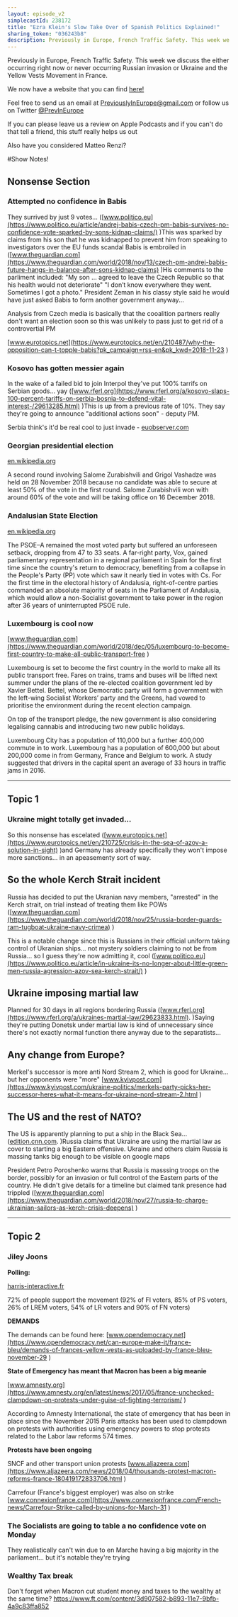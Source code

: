 ```yaml
---
layout: episode_v2
simplecastId: 238172
title: "Ezra Klein's Slow Take Over of Spanish Politics Explained!"
sharing_token: "036243b8"
description: Previously in Europe, French Traffic Safety. This week we discuss the either occurring right now or never occurring Russian invasion or Ukraine and the Yellow Vests Movement in France.
---
```


Previously in Europe, French Traffic Safety. This week we discuss the either occurring right now or never occurring Russian invasion or Ukraine and the Yellow Vests Movement in France.

We now have a website that you can find [here!][2]

Feel free to send us an email at [PreviouslyInEurope@gmail.com][3] or follow us on Twitter [@PrevInEurope][4]

If you can please leave us a review on Apple Podcasts and if you can't do that tell a friend, this stuff really helps us out

Also have you considered Matteo Renzi?

  [2]:http://previouslyineurope.eu/
  [3]:https://previouslyineurope@gmail.com
  [4]: https://twitter.com/PrevInEurope

#Show Notes!

## Nonsense Section
### Attempted no confidence in Babis
They surrived by just 9 votes... ([www.politico.eu](https://www.politico.eu/article/andrej-babis-czech-pm-babis-survives-no-confidence-vote-sparked-by-sons-kidnap-claims/) )This was sparked by claims from his son that he was kidnapped to prevent him from speaking to investigators over the EU funds scandal Babis is embroiled in ([www.theguardian.com](https://www.theguardian.com/world/2018/nov/13/czech-pm-andrej-babis-future-hangs-in-balance-after-sons-kidnap-claims) )His comments to the parliment included: "My son … agreed to leave the Czech Republic so that his health would not deteriorate" "I don’t know everywhere they went. Sometimes I got a photo." President Zeman in his classy style said he would have just asked Babis to form another government anyway... 

Analysis from Czech media is basically that the cooalition partners really don't want an election soon so this was unlikely to pass just to get rid of a controvertial PM

[www.eurotopics.net](https://www.eurotopics.net/en/210487/why-the-opposition-can-t-topple-babis?pk_campaign=rss-en&pk_kwd=2018-11-23)


### Kosovo has gotten messier again
In the wake of a failed bid to join Interpol they've put 100% tarrifs on Serbian goods... yay ([www.rferl.org](https://www.rferl.org/a/kosovo-slaps-100-percent-tariffs-on-serbia-bosnia-to-defend-vital-interest-/29613285.html) )This is up from a previous rate of 10%. They say they're going to announce "additional actions soon" - deputy PM. 

Serbia think's it'd be real cool to just invade - [euobserver.com](https://euobserver.com/foreign/143620)


### Georgian presidential election
[en.wikipedia.org](https://en.wikipedia.org/wiki/Georgian_presidential_election,_2018 )

A second round involving Salome Zurabishvili and Grigol Vashadze was held on 28 November 2018 because no candidate was able to secure at least 50% of the vote in the first round. Salome Zurabishvili won with around 60% of the vote and will be taking office on 16 December 2018.


### Andalusian State Election


[en.wikipedia.org](https://en.wikipedia.org/wiki/2018_Andalusian_regional_election)

The PSOE–A remained the most voted party but suffered an unforeseen setback, dropping from 47 to 33 seats. A far-right party, Vox, gained parliamentary representation in a regional parliament in Spain for the first time since the country's return to democracy, benefiting from a collapse in the People's Party (PP) vote which saw it nearly tied in votes with Cs. For the first time in the electoral history of Andalusia, right-of-centre parties commanded an absolute majority of seats in the Parliament of Andalusia, which would allow a non-Socialist government to take power in the region after 36 years of uninterrupted PSOE rule.


### Luxembourg is cool now


[www.theguardian.com](https://www.theguardian.com/world/2018/dec/05/luxembourg-to-become-first-country-to-make-all-public-transport-free)


Luxembourg is set to become the first country in the world to make all its public transport free. Fares on trains, trams and buses will be lifted next summer under the plans of the re-elected coalition government led by Xavier Bettel. Bettel, whose Democratic party will form a government with the left-wing Socialist Workers’ party and the Greens, had vowed to prioritise the environment during the recent election campaign.

On top of the transport pledge, the new government is also considering legalising cannabis and introducing two new public holidays.

Luxembourg City has a population of 110,000 but a further 400,000 commute in to work. Luxembourg has a population of 600,000 but about 200,000 come in from Germany, France and Belgium to work. A study suggested that drivers in the capital spent an average of 33 hours in traffic jams in 2016.




------
## Topic 1
### Ukraine might totally get invaded...
So this nonsense has escelated ([www.eurotopics.net](https://www.eurotopics.net/en/210725/crisis-in-the-sea-of-azov-a-solution-in-sight) )and Germany has already specifically they won't impose more sanctions... in an apeasementy sort of way. 

## So the whole Kerch Strait incident 

Russia has decided to put the Ukranian navy members, "arrested" in the Kerch strait, on trial instead of treating them like POWs ([www.theguardian.com](https://www.theguardian.com/world/2018/nov/25/russia-border-guards-ram-tugboat-ukraine-navy-crimea))

This is a notable change since this is Russians in their official uniform taking control of Ukranian ships... not mystery soldiers claiming to not be from Russia... so I guess they're now admitting it, cool ([www.politico.eu](https://www.politico.eu/article/in-ukraine-its-no-longer-about-little-green-men-russia-agression-azov-sea-kerch-strait/))


## Ukraine imposing martial law

Planned for 30 days in all regions bordering Russia ([www.rferl.org](https://www.rferl.org/a/ukraines-martial-law/29623833.html). )Saying they're putting Donetsk under martial law is kind of unnecessary since there's not exactly normal function there anyway due to the separatists...


## Any change from Europe?

Merkel's successor is more anti Nord Stream 2, which is good for Ukraine... but her opponents were "more" [www.kyivpost.com](https://www.kyivpost.com/ukraine-politics/merkels-party-picks-her-successor-heres-what-it-means-for-ukraine-nord-stream-2.html)


## The US and the rest of NATO?

The US is apparently planning to put a ship in the Black Sea... ([edition.cnn.com](https://edition.cnn.com/2018/12/05/politics/us-navy-black-sea-russia-ukraine/index.html). )Russia claims that Ukraine are using the martial law as cover to starting a big Eastern offensive. Ukraine and others claim Russia is massing tanks big enough to be visible on google maps

President Petro Poroshenko warns that Russia is masssing troops on the border, possibly for an invasion or full control of the Eastern parts of the country. He didn't give details for a timeline but claimed tank presence had trippled ([www.theguardian.com](https://www.theguardian.com/world/2018/nov/27/russia-to-charge-ukrainian-sailors-as-kerch-crisis-deepens))



------
## Topic 2
### Jiley Joons


**Polling:** 

[harris-interactive.fr](http://harris-interactive.fr/opinion_polls/les-gilets-jaunes-quelle-perception-de-la-part-des-francais-au-lendemain-de-la-manifestation-du-1er-decembre-sur-les-champs-elysees/)

72% of people support the movement (92% of FI voters, 85% of PS voters, 26% of LREM voters, 54% of LR voters and 90% of FN voters)


**DEMANDS**

The demands can be found here: [www.opendemocracy.net](https://www.opendemocracy.net/can-europe-make-it/france-bleu/demands-of-frances-yellow-vests-as-uploaded-by-france-bleu-november-29)


**State of Emergency has meant that Macron has been a big meanie**

[www.amnesty.org](https://www.amnesty.org/en/latest/news/2017/05/france-unchecked-clampdown-on-protests-under-guise-of-fighting-terrorism/)

According to Amnesty International, the state of emergency that has been in place since the November 2015 Paris attacks has been used to clampdown on protests with authorities using emergency powers to stop protests related to the Labor law reforms 574 times.


**Protests have been ongoing**

SNCF and other transport union protests
[www.aljazeera.com](https://www.aljazeera.com/news/2018/04/thousands-protest-macron-reforms-france-180419172833706.html)

Carrefour (France's biggest employer) was also on strike
[www.connexionfrance.com](https://www.connexionfrance.com/French-news/Carrefour-Strike-called-by-unions-for-March-31)


### The Socialists are going to table a no confidence vote on Monday

They realistically can't win due to en Marche having a big majority in the parliament... but it's notable they're trying


### Wealthy Tax break

Don't forget when Macron cut student money and taxes to the wealthy at the same time? https://www.ft.com/content/3d907582-b893-11e7-9bfb-4a9c83ffa852
